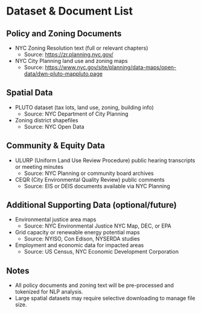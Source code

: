 # Dataset & Document List

## Policy and Zoning Documents
- NYC Zoning Resolution text (full or relevant chapters)
  - Source: https://zr.planning.nyc.gov/
- NYC City Planning land use and zoning maps
  - Source: https://www.nyc.gov/site/planning/data-maps/open-data/dwn-pluto-mappluto.page

## Spatial Data
- PLUTO dataset (tax lots, land use, zoning, building info)
  - Source: NYC Department of City Planning
- Zoning district shapefiles
  - Source: NYC Open Data

## Community & Equity Data
- ULURP (Uniform Land Use Review Procedure) public hearing transcripts or meeting minutes
  - Source: NYC Planning or community board archives
- CEQR (City Environmental Quality Review) public comments
  - Source: EIS or DEIS documents available via NYC Planning

## Additional Supporting Data (optional/future)
- Environmental justice area maps
  - Source: NYC Environmental Justice NYC Map, DEC, or EPA
- Grid capacity or renewable energy potential maps
  - Source: NYISO, Con Edison, NYSERDA studies
- Employment and economic data for impacted areas
  - Source: US Census, NYC Economic Development Corporation

## Notes
- All policy documents and zoning text will be pre-processed and tokenized for NLP analysis.
- Large spatial datasets may require selective downloading to manage file size.
